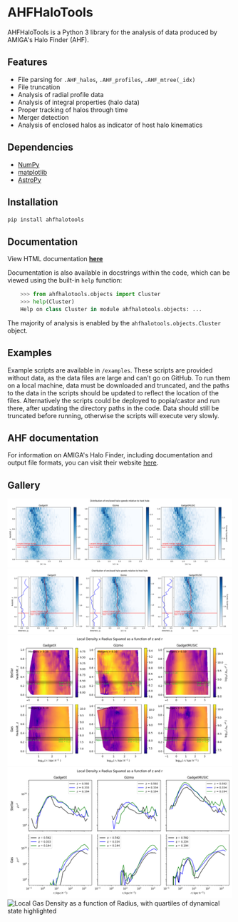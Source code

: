 # AHFHaloTools

AHFHaloTools is a Python 3 library for the analysis of data produced by AMIGA's Halo Finder (AHF).

## Features
* File parsing for `.AHF_halos`, `.AHF_profiles`, `.AHF_mtree(_idx)`
* File truncation
* Analysis of radial profile data
* Analysis of integral properties (halo data)
* Proper tracking of halos through time
* Merger detection
* Analysis of enclosed halos as indicator of host halo kinematics

## Dependencies
* [NumPy](https://numpy.org/)
* [matplotlib](https://matplotlib.org/)
* [AstroPy](https://www.astropy.org/)

## Installation
`pip install ahfhalotools`

## Documentation
View HTML documentation __[here](https://htmlpreview.github.io/?https://raw.githubusercontent.com/BenDavisonPetch/ahfhalotools/main/docs/ahfhalotools/index.html)__

Documentation is also available in docstrings within the
code, which can be viewed using the built-in ``help`` function:

```python
    >>> from ahfhalotools.objects import Cluster
    >>> help(Cluster)
    Help on class Cluster in module ahfhalotools.objects: ...
```

The majority of analysis is enabled by the `ahfhalotools.objects.Cluster` object.

## Examples
Example scripts are available in `/examples`. These scripts are provided without data, as the data files are large and can't go on GitHub. To run them on a local machine, data must be downloaded and truncated, and the paths to the data in the scripts should be updated to reflect the location of the files.
Alternatively the scripts could be deployed to popia/castor and run there, after updating the directory paths in the code. Data should still be truncated before running, otherwise the scripts will execute very slowly.

## AHF documentation
For information on AMIGA's Halo Finder, including documentation and output file formats, you can visit their website [here](http://popia.ft.uam.es/AHF/Download.html).

## Gallery
![Velocity Distribution of Enclosed Halo as a Function of Redshift](https://raw.githubusercontent.com/BenDavisonPetch/ahfhalotools/main/gallery/enclosedHalovDist.png)
![Velocity Distribution of Enclosed Halo as a Function of Redshift with Skew Plots](https://raw.githubusercontent.com/BenDavisonPetch/ahfhalotools/main/gallery/enclosedHalovDistwSkewPlots.png)
![Local Density times Radius Squared as a function of z and r](https://raw.githubusercontent.com/BenDavisonPetch/ahfhalotools/main/gallery/localDensityZR.png)
![Local Density times Radius Squared as a function of z and r for select redshifts](https://raw.githubusercontent.com/BenDavisonPetch/ahfhalotools/main/gallery/selectzs.png)
![Local Gas Density as a function of Radius, with quartiles of dynamical state highlighted](https://raw.githubusercontent.com/BenDavisonPetch/ahfhalotools/main/clusterCompDensvR/quartile%20selection/gasDensMBP.png)
